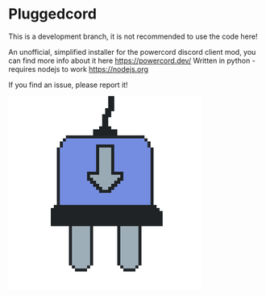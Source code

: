 # Pluggedcord

This is a development branch, it is not recommended to use the code here!

An unofficial, simplified installer for the powercord discord client mod, you can find more info about it here https://powercord.dev/
Written in python - requires nodejs to work https://nodejs.org

If you find an issue, please report it!

![Pluggedcord icon](https://github.com/teambundyUK/pluggedcord/blob/main/icon.png?raw=true)
